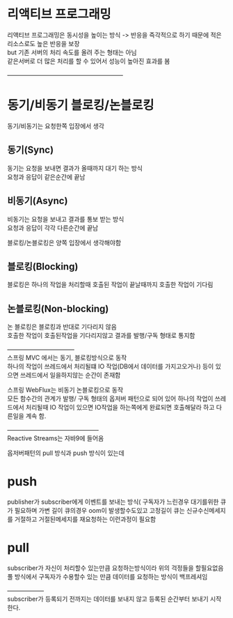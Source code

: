 # 리액티브 프로그래밍

리액티브 프로그래밍은 동시성을 높이는 방식 -> 반응을 즉각적으로 하기 때문에 적은 리소스로도 높은 반응을 보장  
but 기존 서버의 처리 속도를 올려 주는 형태는 아님  
같은서버로 더 많은 처리를 할 수 있어서 성능이 높아진 효과를 봄

———————————————————

# 동기/비동기 블로킹/논블로킹

동기/비동기는 요청한쪽 입장에서 생각

## 동기(Sync)

동기는 요청을 보내면 결과가 올때까지 대기 하는 방식  
요청과 응답이 같은순간에 끝남

## 비동기(Async)

비동기는 요청을 보내고 결과를 통보 받는 방식  
요청과 응답이 각각 다른순간에 끝남

블로킹/논블로킹은 양쪽 입장에서 생각해야함

## 블로킹(Blocking)

블로킹은 하나의 작업을 처리할때 호출된 작업이 끝날때까지 호출한 작업이 기다림

## 논블로킹(Non-blocking)

논 블로킹은 블로킹과 반대로 기다리지 않음  
호출한 작업이 호출된작업을 기다리지않고 결과를 발행/구독 형태로 통지함

———————————  
 스프링 MVC 에서는 동기, 블로킹방식으로 동작  
하나의 작업이 쓰레드에서 처리될떄 IO 작업(DB에서 데이터를 가지고오거나) 등이 있으면 쓰레드에서 일을하지않는 순간이 존재함

스프링 WebFlux는 비동기 논블로킹으로 동작  
모든 함수간의 관계가 발행/ 구독 형태의 옵저버 패턴으로 되어 있어 하나의 작업이 쓰레드에서 처리될때 IO 작업이 있으면 IO작업을 하는쪽에게 완료되면 호출해달라 하고 다른일을 계속 함.

———————————————  
Reactive Streams는 자바9에 들어옴

옵저버패턴의 pull 방식과 push 방식이 있는데

# push

publisher가 subscriber에게 이벤트를 보내는 방식( 구독자가 느린경우 대기를위한 큐가 필요하며 가변 길이 큐의경우 oom이 발생할수도있고 고정길이 큐는 신규수신메세지를 거절하고 거절된메세지를 재요청하는 이런과정이 필요함

# pull

subscriber가 자신이 처리할수 있는만큼 요청하는방식이라 위의 걱정들을 할필요없음
풀 방식에서 구독자가 수용할수 있는 만큼 데이터를 요청하는 방식이 백프레셔임

——————  
subscriber가 등록되기 전까지는 데이터를 보내지 않고 등록된 순간부터 보내기 시작한다.
